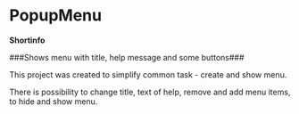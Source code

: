 PopupMenu
=========

**Shortinfo**

###Shows menu with title, help message and some buttons###

This project was created to simplify common task - create and show menu.

There is possibility to change title, text of help, remove and add menu items, to hide and show menu.
